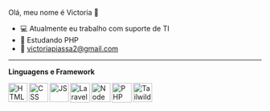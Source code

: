 Olá, meu nome é Victoria 👋
- 💻 Atualmente eu trabalho com suporte de TI
- 🐘 Estudando PHP
- 📩 victoriapiassa2@gmail.com
---
**Linguagens e Framework**
<div>
<img 
  title="HTML"
  align="left"
  width="38px"
  style="padding-right: 10 px;"
  src="https://cdn.jsdelivr.net/gh/devicons/devicon@latest/icons/html5/html5-original.svg" />

<img
  title="CSS"
  align="left"
  width="38px"
  style="padding-right: 10 px;"
  src="https://cdn.jsdelivr.net/gh/devicons/devicon@latest/icons/css3/css3-original.svg" />

<img 
  title="JS"
  align="left"
  width="38px"
  style="padding-right: 10 px;"
  src="https://cdn.jsdelivr.net/gh/devicons/devicon@latest/icons/javascript/javascript-original.svg" />

<img 
  title="Laravel"
  align="left"
  width="39px"
  style="padding-right: 10 px;"  
  src="https://cdn.jsdelivr.net/gh/devicons/devicon@latest/icons/laravel/laravel-original.svg" />
  
<img  
  title="Node"
  align="left"
  width="38px"
  style="padding-right: 10 px;"
  src="https://cdn.jsdelivr.net/gh/devicons/devicon@latest/icons/nodejs/nodejs-original-wordmark.svg" />
 
<img 
  title="PHP"
  align="left"
  width="39px"
  style="padding-right: 10 px;"
  src="https://cdn.jsdelivr.net/gh/devicons/devicon@latest/icons/php/php-original.svg" />
  
 
<img
  title="Tailwild"
  align="left"
  width="38px"
  style="padding-right: 10 px;"
  src="https://cdn.jsdelivr.net/gh/devicons/devicon@latest/icons/tailwindcss/tailwindcss-original.svg" />

  

</div>


  
